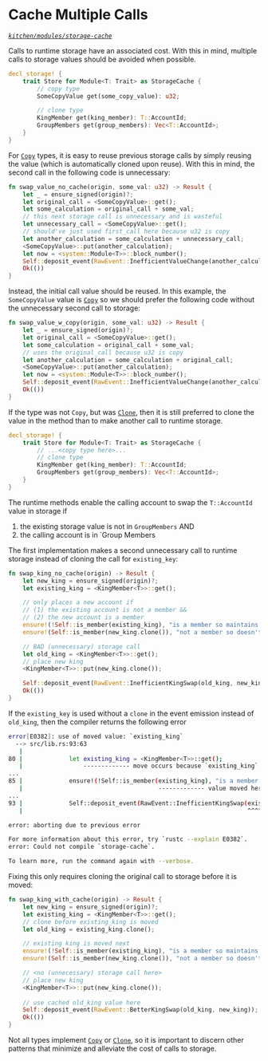 # Cache Multiple Calls
*[`kitchen/modules/storage-cache`](https://github.com/substrate-developer-hub/recipes/tree/master/kitchen/modules/storage-cache)*

Calls to runtime storage have an associated cost. With this in mind, multiple calls to storage values should be avoided when possible. 

```rust
decl_storage! {
    trait Store for Module<T: Trait> as StorageCache {
        // copy type
        SomeCopyValue get(some_copy_value): u32;

        // clone type
        KingMember get(king_member): T::AccountId;
        GroupMembers get(group_members): Vec<T::AccountId>;
    }
}
```


For [`Copy`](https://doc.rust-lang.org/std/marker/trait.Copy.html) types, it is easy to reuse previous storage calls by simply reusing the value (which is automatically cloned upon reuse). With this in mind, the second call in the following code is unnecessary:

```rust
fn swap_value_no_cache(origin, some_val: u32) -> Result {
    let _ = ensure_signed(origin)?;
    let original_call = <SomeCopyValue>::get();
    let some_calculation = original_call + some_val;
    // this next storage call is unnecessary and is wasteful
    let unnecessary_call = <SomeCopyValue>::get();
    // should've just used first_call here because u32 is copy
    let another_calculation = some_calculation + unnecessary_call;
    <SomeCopyValue>::put(another_calculation);
    let now = <system::Module<T>>::block_number();
    Self::deposit_event(RawEvent::InefficientValueChange(another_calculation, now));
    Ok(())
}
```

Instead, the initial call value should be reused. In this example, the `SomeCopyValue` value is [`Copy`](https://doc.rust-lang.org/std/marker/trait.Copy.html) so we should prefer the following code without the unnecessary second call to storage:

```rust
fn swap_value_w_copy(origin, some_val: u32) -> Result {
    let _ = ensure_signed(origin)?;
    let original_call = <SomeCopyValue>::get();
    let some_calculation = original_call + some_val;
    // uses the original_call because u32 is copy
    let another_calculation = some_calculation + original_call;
    <SomeCopyValue>::put(another_calculation);
    let now = <system::Module<T>>::block_number();
    Self::deposit_event(RawEvent::InefficientValueChange(another_calculation, now));
    Ok(())
}
```

If the type was not `Copy`, but was [`Clone`](https://doc.rust-lang.org/std/clone/trait.Clone.html), then it is still preferred to clone the value in the method than to make another call to runtime storage.

```rust
decl_storage! {
    trait Store for Module<T: Trait> as StorageCache {
        // ...<copy type here>...
        // clone type
        KingMember get(king_member): T::AccountId;
        GroupMembers get(group_members): Vec<T::AccountId>;
    }
}
```

The runtime methods enable the calling account to swap the `T::AccountId` value in storage if 
1. the existing storage value is not in `GroupMembers` AND
2. the calling account is in `Group Members

The first implementation makes a second unnecessary call to runtime storage instead of cloning the call for `existing_key`:
```rust
fn swap_king_no_cache(origin) -> Result {
    let new_king = ensure_signed(origin)?;
    let existing_king = <KingMember<T>>::get();

    // only places a new account if 
    // (1) the existing account is not a member &&
    // (2) the new account is a member
    ensure!(!Self::is_member(existing_king), "is a member so maintains priority");
    ensure!(Self::is_member(new_king.clone()), "not a member so doesn't get priority");

    // BAD (unnecessary) storage call
    let old_king = <KingMember<T>>::get();
    // place new king
    <KingMember<T>>::put(new_king.clone());

    Self::deposit_event(RawEvent::InefficientKingSwap(old_king, new_king));
    Ok(())
}
```

If the `existing_key` is used without a `clone` in the event emission instead of `old_king`, then the compiler returns the following error

```bash
error[E0382]: use of moved value: `existing_king`
  --> src/lib.rs:93:63
   |
80 |             let existing_king = <KingMember<T>>::get();
   |                 ------------- move occurs because `existing_king` has type `<T as srml_system::Trait>::AccountId`, which does not implement the `Copy` trait
...
85 |             ensure!(!Self::is_member(existing_king), "is a member so maintains priority");
   |                                      ------------- value moved here
...
93 |             Self::deposit_event(RawEvent::InefficientKingSwap(existing_king, new_king));
   |                                                               ^^^^^^^^^^^^^ value used here after move

error: aborting due to previous error

For more information about this error, try `rustc --explain E0382`.
error: Could not compile `storage-cache`.

To learn more, run the command again with --verbose.
```

Fixing this only requires cloning the original call to storage before it is moved:

```rust
fn swap_king_with_cache(origin) -> Result {
    let new_king = ensure_signed(origin)?;
    let existing_king = <KingMember<T>>::get();
    // clone before existing_king is moved
    let old_king = existing_king.clone();

    // existing king is moved next
    ensure!(!Self::is_member(existing_king), "is a member so maintains priority");
    ensure!(Self::is_member(new_king.clone()), "not a member so doesn't get priority");

    // <no (unnecessary) storage call here>
    // place new king
    <KingMember<T>>::put(new_king.clone());
    
    // use cached old_king value here
    Self::deposit_event(RawEvent::BetterKingSwap(old_king, new_king));
    Ok(())
}
```

Not all types implement [`Copy`](https://doc.rust-lang.org/std/marker/trait.Copy.html) or [`Clone`](https://doc.rust-lang.org/std/clone/trait.Clone.html), so it is important to discern other patterns that minimize and alleviate the cost of calls to storage.
